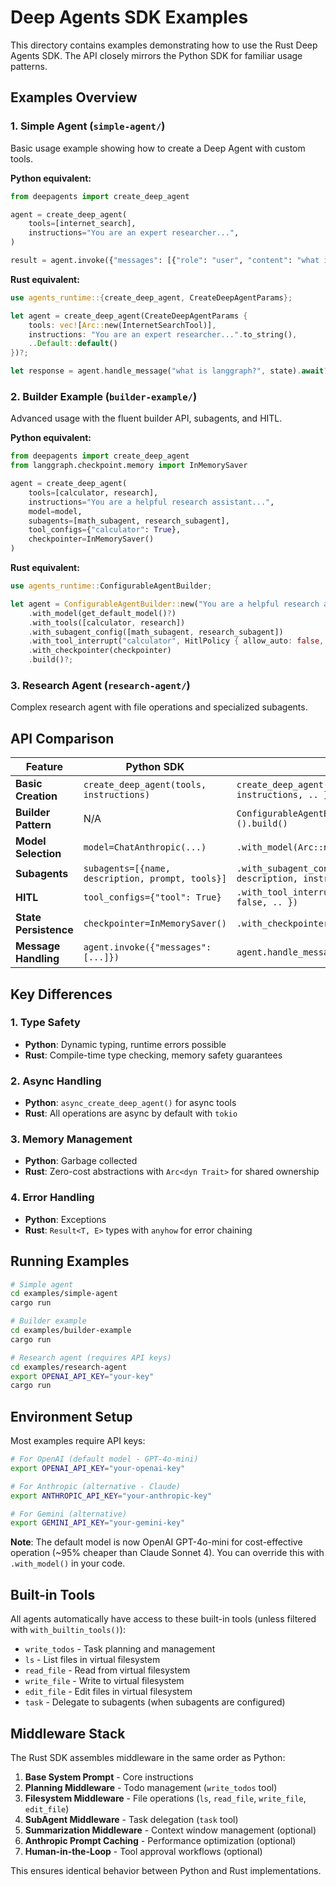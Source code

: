 # Deep Agents SDK Examples

This directory contains examples demonstrating how to use the Rust Deep Agents SDK. The API closely mirrors the Python SDK for familiar usage patterns.

## Examples Overview

### 1. Simple Agent (`simple-agent/`)
Basic usage example showing how to create a Deep Agent with custom tools.

**Python equivalent:**
```python
from deepagents import create_deep_agent

agent = create_deep_agent(
    tools=[internet_search],
    instructions="You are an expert researcher...",
)

result = agent.invoke({"messages": [{"role": "user", "content": "what is langgraph?"}]})
```

**Rust equivalent:**
```rust
use agents_runtime::{create_deep_agent, CreateDeepAgentParams};

let agent = create_deep_agent(CreateDeepAgentParams {
    tools: vec![Arc::new(InternetSearchTool)],
    instructions: "You are an expert researcher...".to_string(),
    ..Default::default()
})?;

let response = agent.handle_message("what is langgraph?", state).await?;
```

### 2. Builder Example (`builder-example/`)
Advanced usage with the fluent builder API, subagents, and HITL.

**Python equivalent:**
```python
from deepagents import create_deep_agent
from langgraph.checkpoint.memory import InMemorySaver

agent = create_deep_agent(
    tools=[calculator, research],
    instructions="You are a helpful research assistant...",
    model=model,
    subagents=[math_subagent, research_subagent],
    tool_configs={"calculator": True},
    checkpointer=InMemorySaver()
)
```

**Rust equivalent:**
```rust
use agents_runtime::ConfigurableAgentBuilder;

let agent = ConfigurableAgentBuilder::new("You are a helpful research assistant...")
    .with_model(get_default_model()?)
    .with_tools([calculator, research])
    .with_subagent_config([math_subagent, research_subagent])
    .with_tool_interrupt("calculator", HitlPolicy { allow_auto: false, note: Some("Requires approval".to_string()) })
    .with_checkpointer(checkpointer)
    .build()?;
```

### 3. Research Agent (`research-agent/`)
Complex research agent with file operations and specialized subagents.

## API Comparison

| Feature | Python SDK | Rust SDK |
|---------|------------|----------|
| **Basic Creation** | `create_deep_agent(tools, instructions)` | `create_deep_agent(CreateDeepAgentParams { tools, instructions, .. })` |
| **Builder Pattern** | N/A | `ConfigurableAgentBuilder::new(instructions).with_*().build()` |
| **Model Selection** | `model=ChatAnthropic(...)` | `.with_model(Arc::new(AnthropicMessagesModel::new(...)))` |
| **Subagents** | `subagents=[{name, description, prompt, tools}]` | `.with_subagent_config([SubAgentConfig { name, description, instructions, tools }])` |
| **HITL** | `tool_configs={"tool": True}` | `.with_tool_interrupt("tool", HitlPolicy { allow_auto: false, .. })` |
| **State Persistence** | `checkpointer=InMemorySaver()` | `.with_checkpointer(Arc::new(InMemoryCheckpointer::new()))` |
| **Message Handling** | `agent.invoke({"messages": [...]})` | `agent.handle_message("text", state).await` |

## Key Differences

### 1. **Type Safety**
- **Python**: Dynamic typing, runtime errors possible
- **Rust**: Compile-time type checking, memory safety guarantees

### 2. **Async Handling**
- **Python**: `async_create_deep_agent()` for async tools
- **Rust**: All operations are async by default with `tokio`

### 3. **Memory Management**
- **Python**: Garbage collected
- **Rust**: Zero-cost abstractions with `Arc<dyn Trait>` for shared ownership

### 4. **Error Handling**
- **Python**: Exceptions
- **Rust**: `Result<T, E>` types with `anyhow` for error chaining

## Running Examples

```bash
# Simple agent
cd examples/simple-agent
cargo run

# Builder example  
cd examples/builder-example
cargo run

# Research agent (requires API keys)
cd examples/research-agent
export OPENAI_API_KEY="your-key"
cargo run
```

## Environment Setup

Most examples require API keys:

```bash
# For OpenAI (default model - GPT-4o-mini)
export OPENAI_API_KEY="your-openai-key"

# For Anthropic (alternative - Claude)
export ANTHROPIC_API_KEY="your-anthropic-key"

# For Gemini (alternative)
export GEMINI_API_KEY="your-gemini-key"
```

**Note**: The default model is now OpenAI GPT-4o-mini for cost-effective operation (~95% cheaper than Claude Sonnet 4). You can override this with `.with_model()` in your code.

## Built-in Tools

All agents automatically have access to these built-in tools (unless filtered with `with_builtin_tools()`):

- `write_todos` - Task planning and management
- `ls` - List files in virtual filesystem  
- `read_file` - Read from virtual filesystem
- `write_file` - Write to virtual filesystem
- `edit_file` - Edit files in virtual filesystem
- `task` - Delegate to subagents (when subagents are configured)

## Middleware Stack

The Rust SDK assembles middleware in the same order as Python:

1. **Base System Prompt** - Core instructions
2. **Planning Middleware** - Todo management (`write_todos` tool)
3. **Filesystem Middleware** - File operations (`ls`, `read_file`, `write_file`, `edit_file`)
4. **SubAgent Middleware** - Task delegation (`task` tool)
5. **Summarization Middleware** - Context window management (optional)
6. **Anthropic Prompt Caching** - Performance optimization (optional)
7. **Human-in-the-Loop** - Tool approval workflows (optional)

This ensures identical behavior between Python and Rust implementations.
